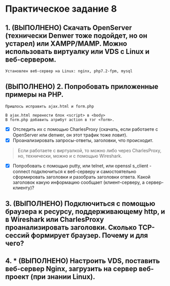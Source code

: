 # Практическое задание 8

## 1. (ВЫПОЛНЕНО) Скачать OpenServer (технически Denwer тоже подойдет, но он устарел) или XAMPP/MAMP. Можно использовать виртуалку или VDS с Linux и веб-сервером.

    Установлен веб-сервер на Linux: nginx, php7.2-fpm, mysql

## (ВЫПОЛНЕНО) 2. Попробовать приложенные примеры на PHP.

    Пришлось исправить ajax.html и form.php

    В ajax.html перенести блок <script> в <body>
    В form.php добавить атрибут action в тэг <form>.

- [x] Отследить их с помощью CharlesProxy (скачать, если работаете с OpenServer или denwer, он этот трафик тоже ловит).
- [x] Проанализировать запросы-ответы, заголовки, что происходит.
> Если работаете с виртуалкой, то можно либо через CharlesProxy, но, технически, можно и с помощью Wireshark.
- [x] Попробовать с помощью putty, или telnet, или openssl s_client -connect подключиться к веб-серверу и самостоятельно сформировать заголовки и разобрать заголовки ответа. Какой заголовок какую информацию сообщает (клиент-серверу, а сервер-клиенту)?

## 3. (ВЫПОЛНЕНО) Подключиться с помощью браузера к ресурсу, поддерживающему http, и в Wireshark или CharlesProxy проанализировать заголовки. Сколько TCP-сессий формирует браузер. Почему и для чего?


## 4. * (ВЫПОЛНЕНО) Настроить VDS, поставить веб-сервер Nginx, загрузить на сервер веб-проект (при знании Linux).
    
